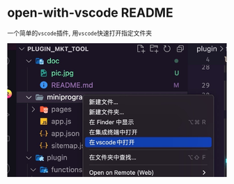 # open-with-vscode README
一个简单的`vscode`插件, 用`vscode`快速打开指定文件夹

![示例](https://github.com/ycyeye/open-this-folder-vscode/blob/main/screenshot/pic.jpg)